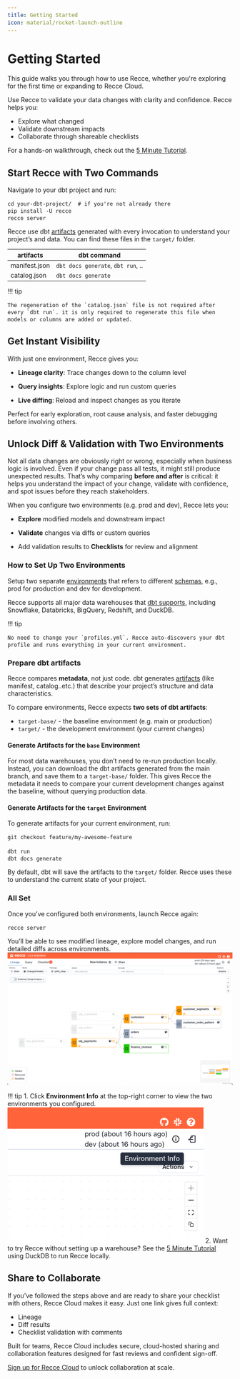 ```yaml
---
title: Getting Started
icon: material/rocket-launch-outline
---
```


# Getting Started
This guide walks you through how to use Recce, whether you're exploring for the first time or expanding to Recce Cloud.

Use Recce to validate your data changes with clarity and confidence. Recce helps you:

- Explore what changed
- Validate downstream impacts
- Collaborate through shareable checklists

For a hands-on walkthrough, check out the [5 Minute Tutorial](./get-started-jaffle-shop.md).


## Start Recce with Two Commands

Navigate to your dbt project and run:
```shell
cd your-dbt-project/  # if you're not already there
pip install -U recce
recce server
```

Recce use dbt [artifacts](https://docs.getdbt.com/reference/artifacts/dbt-artifacts) generated with every invocation to understand your project’s and data. You can find these files in the `target/` folder.

| artifacts     | dbt command                        |
| ------------- | ---------------------------------- |
| manifest.json | `dbt docs generate`, `dbt run`, .. |
| catalog.json  | `dbt docs generate`                |

!!! tip

    The regeneration of the `catalog.json` file is not required after every `dbt run`. it is only required to regenerate this file when models or columns are added or updated.

## Get Instant Visibility

With just one environment, Recce gives you:

- **Lineage clarity**: Trace changes down to the column level

- **Query insights**: Explore logic and run custom queries

- **Live diffing**: Reload and inspect changes as you iterate

Perfect for early exploration, root cause analysis, and faster debugging before involving others.

<!-- <insert the gif of sign in flow step 2>  -->

## Unlock Diff & Validation with Two Environments
Not all data changes are obviously right or wrong, especially when business logic is involved. Even if your change pass all tests, it might still produce unexpected results. That’s why comparing **before and after** is critical: it helps you understand the impact of your change, validate with confidence, and spot issues before they reach stakeholders.

When you configure two environments (e.g. prod and dev), Recce lets you:

- **Explore** modified models and downstream impact

- **Validate** changes via diffs or custom queries

- Add validation results to **Checklists** for review and alignment


### How to Set Up Two Environments
Setup two separate [environments](https://docs.getdbt.com/docs/environments-in-dbt) that refers to different [schemas](https://docs.getdbt.com/docs/core/connect-data-platform/connection-profiles#understanding-target-schemas), e.g., prod for production and dev for development.

Recce supports all major data warehouses that [dbt supports](https://docs.getdbt.com/docs/supported-data-platforms), including Snowflake, Databricks, BigQuery, Redshift, and DuckDB. 

!!! tip

    No need to change your `profiles.yml`. Recce auto-discovers your dbt profile and runs everything in your current environment.

### Prepare dbt artifacts
Recce compares **metadata**, not just code. dbt generates [artifacts](https://docs.getdbt.com/reference/artifacts/dbt-artifacts) (like manifest, catalog..etc.) that describe your project’s structure and data characteristics.

To compare environments, Recce expects **two sets of dbt artifacts**:

- `target-base/` - the baseline environment (e.g. main or production)
- `target/` - the development environment (your current changes)

#### Generate Artifacts for the `base` Environment
For most data warehouses, you don’t need to re-run production locally.
Instead, you can download the dbt artifacts generated from the main branch, and save them to a `target-base/` folder.
This gives Recce the metadata it needs to compare your current development changes against the baseline, without querying production data.

#### Generate Artifacts for the `target` Environment
To generate artifacts for your current environment, run:

```shell
git checkout feature/my-awesome-feature

dbt run
dbt docs generate
```
By default, dbt will save the artifacts to the `target/` folder. Recce uses these to understand the current state of your project.

### All Set
Once you’ve configured both environments, launch Recce again:

```shell
recce server
```

You’ll be able to see modified lineage, explore model changes, and run detailed diffs across environments.
![Recce modified lineage](assets/images/getting-started/recce-two-env.png)

!!! tip
    1. Click **Environment Info** at the top-right corner to view the two environments you configured.
      ![Environment info](assets/images/getting-started/environment-info.png)
    2. Want to try Recce without setting up a warehouse? See the [5 Minute Tutorial](./get-started-jaffle-shop.md) using DuckDB to run Recce locally.

## Share to Collaborate 
If you’ve followed the steps above and are ready to share your checklist with others, Recce Cloud makes it easy.
Just one link gives full context:

- Lineage
- Diff results
- Checklist validation with comments

Built for teams, Recce Cloud includes secure, cloud-hosted sharing and collaboration features designed for fast reviews and confident sign-off.

[Sign up for Recce Cloud](https://cloud.datarecce.io/) to unlock collaboration at scale.